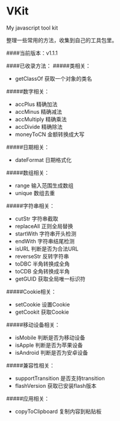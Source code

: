 # VKit
My javascript tool kit

整理一些常用的方法，收集到自己的工具包里。

####当前版本：v1.1.1

####已收录方法：
#####类相关：
- getClassOf 获取一个对象的类名

#####数字相关：
- accPlus 精确加法
- accMinus 精确减法
- accMultiply 精确乘法
- accDivide 精确除法
- moneyToCN 金额转换成大写

#####日期相关：
- dateFormat 日期格式化

#####数组相关：
- range 输入范围生成数组
- unique 数组去重

#####字符串相关：
- cutStr 字符串截取
- replaceAll 正则全局替换
- startWith 字符串开头检测
- endWith 字符串结尾检测
- isURL 判断是否为合法URL
- reverseStr 反转字符串
- toDBC 半角转换成全角
- toCDB 全角转换成半角
- getGUID 获取全局唯一标识符

#####Cookie相关：
- setCookie 设置Cookie
- getCookit 获取Cookie

#####移动设备相关：
- isMobile 判断是否为移动设备
- isApple 判断是否为苹果设备
- isAndroid 判断是否为安卓设备

#####兼容性相关：
- supportTransition 是否支持transition
- flashVersion 获取已安装flash版本

#####应用相关：
- copyToClipboard 复制内容到粘贴板


